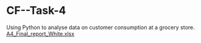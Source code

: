 # CF--Task-4
Using Python to analyse data on customer consumption at a grocery store.
[A4_Final_report_White.xlsx](https://github.com/asjfb635656/CF--Task-4/files/11472575/A4_Final_report_White.xlsx)
